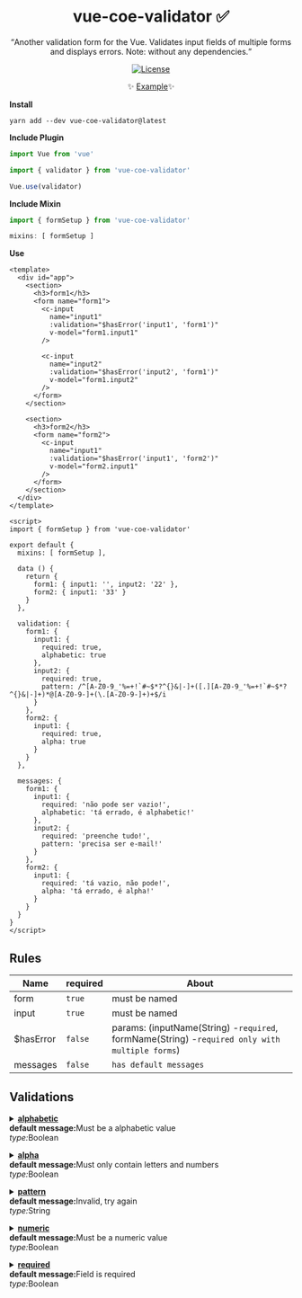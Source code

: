 <h1 align="center">vue-coe-validator ✅</h1>

<p align="center">
  <q>Another validation form for the Vue. Validates input fields of multiple forms and displays errors. Note: without any dependencies.</q>
</p>

<p align="center">
  <a href="https://github.com/cj/vuelidation/blob/master/LICENSE.md"><img src="https://img.shields.io/npm/l/vuelidation.svg" alt="License" target="_blank"></a>
</p>

<p align="center">
  ✨ <a href="https://codesandbox.io/s/github/viniazvd/vue-coe-validator-example">Example</a>✨
</p>

**Install**

`yarn add --dev vue-coe-validator@latest`

**Include Plugin**
```javascript
import Vue from 'vue'

import { validator } from 'vue-coe-validator'

Vue.use(validator)
```

**Include Mixin**
```javascript
import { formSetup } from 'vue-coe-validator'

mixins: [ formSetup ]
```

**Use**
```vue
<template>
  <div id="app">
    <section>
      <h3>form1</h3>
      <form name="form1">
        <c-input
          name="input1"
          :validation="$hasError('input1', 'form1')"
          v-model="form1.input1"
        />

        <c-input
          name="input2"
          :validation="$hasError('input2', 'form1')"
          v-model="form1.input2"
        />
      </form>
    </section>

    <section>
      <h3>form2</h3>
      <form name="form2">
        <c-input
          name="input1"
          :validation="$hasError('input1', 'form2')"
          v-model="form2.input1"
        />
      </form>
    </section>
  </div>
</template>

<script>
import { formSetup } from 'vue-coe-validator'

export default {
  mixins: [ formSetup ],

  data () {
    return {
      form1: { input1: '', input2: '22' },
      form2: { input1: '33' }
    }
  },

  validation: {
    form1: {
      input1: {
        required: true,
        alphabetic: true
      },
      input2: {
        required: true,
        pattern: /^[A-Z0-9_'%=+!`#~$*?^{}&|-]+([.][A-Z0-9_'%=+!`#~$*?^{}&|-]+)*@[A-Z0-9-]+(\.[A-Z0-9-]+)+$/i
      }
    },
    form2: {
      input1: {
        required: true,
        alpha: true
      }
    }
  },

  messages: {
    form1: {
      input1: {
        required: 'não pode ser vazio!',
        alphabetic: 'tá errado, é alphabetic!'
      },
      input2: {
        required: 'preenche tudo!',
        pattern: 'precisa ser e-mail!'
      }
    },
    form2: {
      input1: {
        required: 'tá vazio, não pode!',
        alpha: 'tá errado, é alpha!'
      }
    }
  }
}
</script>
```

## Rules

Name       | required | About
-----      | -------  | -----
form       | `true`   | must be named
input      | `true`   | must be named
$hasError  | `false`  | params: (inputName(String) -`required`, formName(String) -`required only with multiple forms`)
messages   | `false`  | `has default messages`

## Validations

<details>
<summary>
  <a href='https://github.com/viniazvd/vue-coe-validator/blob/master/src/rules/alphabetic.js'><b>alphabetic</b></a>
  <p style='margin: 0; '>
    <ul style='margin: 0; padding: 0; list-style-type: none;'>
      <li><b>default message:</b>Must be a alphabetic value</li>
      <li><i>type:</i>Boolean</li>
    </ul>
  </p>
</summary>

```javascript
{
  alphabetic: true,
}
```
</details>

<details>
<summary>
  <a href='https://github.com/viniazvd/vue-coe-validator/blob/master/src/rules/alpha.js'><b>alpha</b></a>
  <p style='margin: 0; '>
    <ul style='margin: 0; padding: 0; list-style-type: none;'>
      <li><b>default message:</b>Must only contain letters and numbers</li>
      <li><i>type:</i>Boolean</li>
    </ul>
  </p>
</summary>

```javascript
{
  alpha: true,
}
```
</details>

<details>
<summary>
  <a href='https://github.com/viniazvd/vue-coe-validator/blob/master/src/rules/pattern.js'><b>pattern</b></a>
  <p style='margin: 0; '>
    <ul style='margin: 0; padding: 0; list-style-type: none;'>
      <li><b>default message:</b>Invalid, try again</li>
      <li><i>type:</i>String</li>
    </ul>
  </p>
</summary>

```javascript
{
  pattern: true,
}
```
</details>



<details>
<summary>
  <a href='https://github.com/viniazvd/vue-coe-validator/blob/master/src/rules/numeric.js'><b>numeric</b></a>
  <p style='margin: 0; '>
    <ul style='margin: 0; padding: 0; list-style-type: none;'>
      <li><b>default message:</b>Must be a numeric value</li>
      <li><i>type:</i>Boolean</li>
    </ul>
  </p>
</summary>

```javascript
{
  numeric: true,
}
```
</details>

<details>
<summary>
  <a href='https://github.com/viniazvd/vue-coe-validator/blob/master/src/rules/required.js'><b>required</b></a>
  <p style='margin: 0; '>
    <ul style='margin: 0; padding: 0; list-style-type: none;'>
      <li><b>default message:</b>Field is required</li>
      <li><i>type:</i>Boolean</li>
    </ul>
  </p>
</summary>

```javascript
{
  required: true,
}
```
</details>
